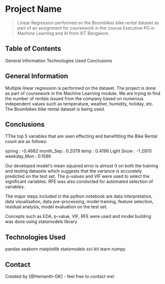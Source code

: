 # Project Name
> Linear Regression performed on the Boombikes bike rental dataset as part of an assignment for coursework in the course Executive PG in Machine Learning and AI from IIIT Bangalore.

## Table of Contents
General Information
Technologies Used
Conclusions

## General Information
Multiple linear regression is performed on the dataset.
The project is done as part of coursework in the Machine Learning module.
We are trying to find the number of rentals issued from the company based on numerous independent values such as temperature, weather, humidity, holiday, etc.
The Boombikes bike rental dataset is being used.

## Conclusions
TThe top 5 variables that are seen effecting and benefitting the Bike Rental count are as follows:

spring : -0.4662 month_Sep : 0.2079 temp : 0.4196 Light Snow : -1.2970 weekday_Mon : 0.1586

Our developed model's mean squared error is almost 0 on both the training and testing datasets which suggests that the variance is accurately predicted on the test set. The p-values and VIF were used to select the significant variables. RFE was also conducted for automated selection of variables.

The major steps included in the python notebook are data interpretation, data visualisation, data pre-processing, model training, feature selection, residual analysis, model evaluation on the test set.

Concepts such as EDA, p-value, VIF, RFE were used and model building was done using statsmodels library

## Technologies Used
pandas
seaborn
matplotlib
statsmodels
sci-kit learn
numpy

## Contact
Created by [@Hemanth-GK] - feel free to contact me!

